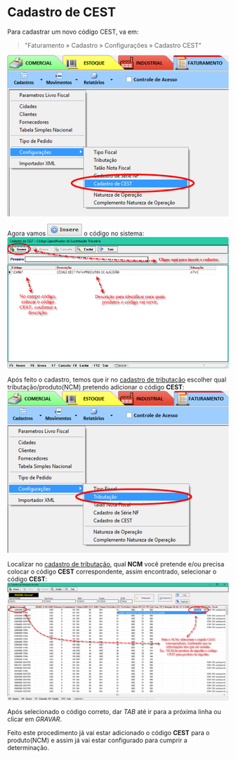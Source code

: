# Cadastro de CEST

Para cadastrar um novo código CEST, va em:
> "Faturamento » Cadastro » Configurações » Cadastro CEST"  

![1](/img/cadastro-cest/1.png)  

Agora vamos ![15](/img/botoeskm/insere.jpg) o código no sistema:  
![2](/img/cadastro-cest/2.png)  

Após feito o cadastro, temos que ir no [cadastro de tributação](/modulos/faturamento/cadastro/cadastro-tributacao.md) escolher qual tributação/produto(NCM) pretendo adicionar o código **CEST**:  
![3](/img/cadastro-cest/3.png)  

Localizar no [cadastro de tributação](/modulos/faturamento/cadastro/cadastro-tributacao.md), qual **NCM** você pretende e/ou precisa colocar o código **CEST** correspondente, assim encontrado, selecionar o código **CEST**:  
![4](/img/cadastro-cest/4.png)  

Após selecionado o código correto, dar *TAB* até ir para a próxima linha ou clicar em *GRAVAR*.  

Feito este procedimento já vai estar adicionado o código **CEST** para o produto(NCM) e assim já vai estar configurado para cumprir a determinação.
